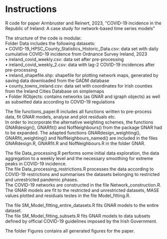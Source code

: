 # Instructions 

R code for paper Armbruster and Reinert, 2023, "COVID-19 incidence in the Republic of Ireland:  A case study for network-based time series models"

The structure of the code is modular. <br />
Folder Data includes the following datasets: <br />
• COVID-19_HPSC_County_Statistics_Historic_Data.csv: data set with daily cumulative COVID-19 incidence from Ordnance Survey Ireland, 2023 <br />
• ireland_covid_weekly.csv: data set after pre-processing <br />
• ireland_covid_weekly_2.csv: data with lag-2 COVID-19 incidences after pre-processing <br />
• ireland_shapefile.shp: shapefile for plotting network maps, generated by saving data downloaded from the GADM database <br />
• county_towns_ireland.csv: data set with coordinates for Irish counties from the Ireland Cities Database on simplemaps <br />
• Folder RObjects: contains networks (as GNAR and igraph objects) as well as subsetted data according to COVID-19 regulations <br />

The file functions_paper.R includes all functions written to pre-process data, fit GNAR models, analyse and plot residuals etc. <br />
In order to incorporate the alternative weighting schemes, the functions GNARdesign(), GNARfit() and NofNeighbours() from the package GNAR had to be expanded. The adapted functions GNARdesign_weighting(), GNARfit_weighting() and NofNeighbours_named() are included in the files GNARdesign.R, GNARfit.R and NofNeighbours.R in the folder GNAR. <br />

The file Data_processing.R performs some initial data exploration, the data aggregation to a weekly level and the necessary smoothing for extreme peaks in COVID-19 incidence. <br />
The file Data_processing_restrictions.R processes the data according to COVID-19 restrictions and summarises the datasets belonging to restricted and unrestricted pandemic phases. <br />
The COVID-19 networks are constructed in the file Network_construction.R. <br />
The GNAR models are fit to the restricted and unrestricted datasets, MASE values plotted and residuals testes in the file Model_fitting.R. <br />

The file SM_Model_fitting_entire_datasets.R fits GNAR models to the entire dataset. <br />
The file SM_Model_fitting_subsets.R fits GNAR models to data subsets defined by official COVID-19 guidelines imposed by the Irish Government. <br />

The folder Figures contains all generated figures for the paper. 
